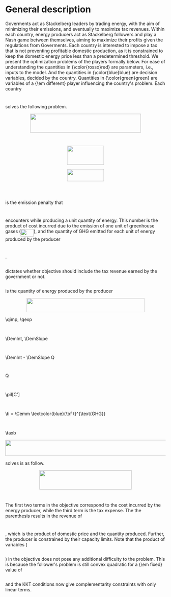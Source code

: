 
# General description
Goverments act as Stackelberg leaders by trading energy, with the aim of minimizing their emissions, and eventually to maximize tax revenues. Within each country, energy producers act as Stackelberg followers and play a Nash game between themselves, aiming to maximize their profits given the regulations from Goverments.
Each country is interested to impose a tax that is not preventing profitable domestic production, as it is constrained to keep the domestic energy price less than a predetermined threshold. We present the optimization problems of the players formally below. For ease of understanding the quantities in {\color{rosso}red} are parameters, i.e., inputs to the model. And the quantities in {\color{blue}blue} are decision variables, decided by the country. Quantities in {\color{green}green} are variables of a {\em different} player influencing the country's problem.
Each country <p align="center"><img src="svgs/e242d5dd2ef4ef762db8b72b38a17315.svg?invert_in_darkmode" align=middle width=12.924643049999998pt height=11.232861749999998pt/></p> solves the following problem.
<p align="center"><img src="svgs/8990b38b8ae969ed961533e17808d9fa.svg?invert_in_darkmode" align=middle width=348.8545302pt height=59.1786591pt/></p>

<p align="center"><img src="svgs/401626e4c8788a77c59dfc61eaea9ef2.svg?invert_in_darkmode" align=middle width=72.23747189999999pt height=12.689460299999999pt/></p>
<p align="center"><img src="svgs/0556bdc79bb85fb1e8a0995ef3877e13.svg?invert_in_darkmode" align=middle width=115.72793594999999pt height=59.1786591pt/></p>
<p align="center"><img src="svgs/6688a4b427ddf565a9a0c20587e04fc5.svg?invert_in_darkmode" align=middle width=116.28955965pt height=37.775108249999995pt/></p>
<p align="center"><img src="svgs/a431fc19bffe8cd433df112ba2741fff.svg?invert_in_darkmode" align=middle width=203.90430225pt height=16.438356pt/></p>

<p align="center"><img src="svgs/52cf85451c6e04f60ae9ccc58a10aee6.svg?invert_in_darkmode" align=middle width=0.0pt height=0.0pt/></p> is the emission penalty that <p align="center"><img src="svgs/3ceb13107024b0fcb56c22464beee0a1.svg?invert_in_darkmode" align=middle width=8.27056725pt height=10.2739725pt/></p> encounters while producing a unit quantity of energy. This number is the product of cost incurred due to the emission of one unit of greenhouse gases (<img src="svgs/fb4233a889fe13e0b491d9dbb7133f8f.svg?invert_in_darkmode" align=middle width=40.84925624999999pt height=22.465723500000017pt/>), and the quantity of GHG emitted for each unit of energy produced by the producer <p align="center"><img src="svgs/3ceb13107024b0fcb56c22464beee0a1.svg?invert_in_darkmode" align=middle width=8.27056725pt height=10.2739725pt/></p>. <p align="center"><img src="svgs/bc790e101587c84a446a653c89f8ef55.svg?invert_in_darkmode" align=middle width=0.0pt height=0.0pt/></p> dictates whether objective should include the tax revenue earned by the government or not. <p align="center"><img src="svgs/5ff0125eb156bb4f0c0a48753184f3d5.svg?invert_in_darkmode" align=middle width=0.0pt height=0.0pt/></p> is the quantity of energy produced by the producer <p align="center"><img src="svgs/9405315c9ac60f98b720bd5dba6d84a6.svg?invert_in_darkmode" align=middle width=370.73625104999996pt height=44.0182545pt/></p>\qimp, \qexp<p align="center"><img src="svgs/4bd02268b9721cd4689f0dce3a288413.svg?invert_in_darkmode" align=middle width=345.3995028pt height=14.611878599999999pt/></p>\DemInt, \DemSlope<p align="center"><img src="svgs/793aaf790b6fc1b0e5cc1acb37d77c3a.svg?invert_in_darkmode" align=middle width=673.9026062999999pt height=14.611878599999999pt/></p>\DemInt - \DemSlope Q<p align="center"><img src="svgs/d11b027215eccf0c83fd56ed5362a7ec.svg?invert_in_darkmode" align=middle width=44.86319145pt height=11.4155283pt/></p>Q<p align="center"><img src="svgs/460896c4d83cf96250350c8292ed5e6a.svg?invert_in_darkmode" align=middle width=362.21774654999996pt height=14.611878599999999pt/></p>\piI[C']<p align="center"><img src="svgs/9f9c568c931a1b8ed7fdf821fbfd433b.svg?invert_in_darkmode" align=middle width=2212.5472115999996pt height=14.611878599999999pt/></p>\ti = \Cemm \textcolor{blue}{\bf t}^{\text{GHG}}<p align="center"><img src="svgs/31a86b4ca45878cddec5127b5a27c5e2.svg?invert_in_darkmode" align=middle width=584.0136785999999pt height=14.611878599999999pt/></p>\taxb<p align="center"><img src="svgs/1059b12a11e02eea8f59f401f0c1e722.svg?invert_in_darkmode" align=middle width=807.3293448pt height=50.776263449999995pt/></p> solves is as follow.
<p align="center"><img src="svgs/a10f10dec3ac44b165ecbec71087a614.svg?invert_in_darkmode" align=middle width=289.12528755pt height=59.1786591pt/></p>
<p align="center"><img src="svgs/60b9c85a219592c9b6e79ef978e51275.svg?invert_in_darkmode" align=middle width=135.2510742pt height=12.82874835pt/></p>
The first two terms in the objective correspond to the cost incurred by the energy producer, while the third term is the tax expense. The the parenthesis results in the revenue of <p align="center"><img src="svgs/3ceb13107024b0fcb56c22464beee0a1.svg?invert_in_darkmode" align=middle width=8.27056725pt height=10.2739725pt/></p>, which is the product of domestic price and the quantity produced. Further, the producer is constrained by their capacity limits. Note that the product of variables (<p align="center"><img src="svgs/5aa71f3ea4fc93d46e433ee929c7c9c1.svg?invert_in_darkmode" align=middle width=0.0pt height=0.0pt/></p>) in the objective does not pose any additional difficulty to the problem. This is because the follower's problem is still convex quadratic for a {\em fixed} value of <p align="center"><img src="svgs/ffca55cc174f0cfe3e999b0c9a3b17e6.svg?invert_in_darkmode" align=middle width=0.0pt height=0.0pt/></p> and the KKT conditions now give complementarity constraints with only linear terms.
